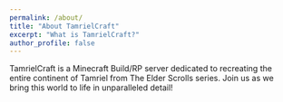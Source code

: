 ```yaml
---
permalink: /about/
title: "About TamrielCraft"
excerpt: "What is TamrielCraft?"
author_profile: false
---
```


TamrielCraft is a Minecraft Build/RP server dedicated to recreating the entire continent of Tamriel from The Elder Scrolls series. Join us as we bring this world to life in unparalleled detail!
